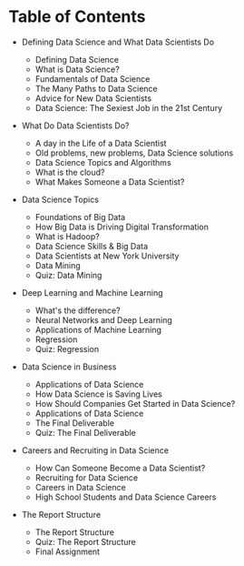 # Table of Contents
- Defining Data Science and What Data Scientists Do
    * Defining Data Science    
    * What is Data Science?
    * Fundamentals of Data Science
    * The Many Paths to Data Science
    * Advice for New Data Scientists
    * Data Science: The Sexiest Job in the 21st Century

- What Do Data Scientists Do?
    * A day in the Life of a Data Scientist
    * Old problems, new problems, Data Science solutions
    * Data Science Topics and Algorithms
    * What is the cloud?
    * What Makes Someone a Data Scientist?

- Data Science Topics   
    * Foundations of Big Data
    * How Big Data is Driving Digital Transformation
    * What is Hadoop?
    * Data Science Skills & Big Data
    * Data Scientists at New York University
    * Data Mining
    * Quiz: Data Mining

- Deep Learning and Machine Learning
    * What's the difference?
    * Neural Networks and Deep Learning
    * Applications of Machine Learning
    * Regression
    * Quiz: Regression

- Data Science in Business
    * Applications of Data Science
    * How Data Science is Saving Lives
    * How Should Companies Get Started in Data Science?
    * Applications of Data Science
    * The Final Deliverable
    * Quiz: The Final Deliverable

- Careers and Recruiting in Data Science
    * How Can Someone Become a Data Scientist?
    * Recruiting for Data Science
    * Careers in Data Science
    * High School Students and Data Science Careers

- The Report Structure
    * The Report Structure
    * Quiz: The Report Structure
    * Final Assignment

  

